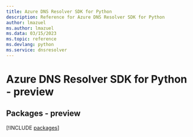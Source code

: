 ```yaml
---
title: Azure DNS Resolver SDK for Python
description: Reference for Azure DNS Resolver SDK for Python
author: lmazuel
ms.author: lmazuel
ms.data: 03/15/2023
ms.topic: reference
ms.devlang: python
ms.service: dnsresolver
---
```

# Azure DNS Resolver SDK for Python - preview
## Packages - preview
[!INCLUDE [packages](dns-resolver-index.md)]